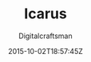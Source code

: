 ---
title: "Icarus"
github: https://github.com/digitalcraftsman/hugo-icarus-theme
demo: https://themes.gohugo.io/theme/hugo-icarus/
author: Digitalcraftsman
ssg:
  - Hugo
cms:
  - No Cms
date: 2015-10-02T18:57:45Z
github_branch: master
---